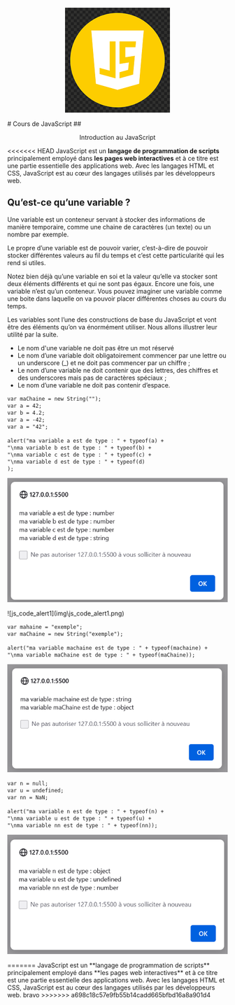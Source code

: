 <p align="center"><img src="img/js_logo.png"></img></p>
# Cours de JavaScript
## <p align="center"> Introduction au JavaScript</p>

<<<<<<< HEAD
JavaScript est un **langage de programmation de scripts** principalement employé dans **les pages web interactives** et à ce titre est une partie essentielle des applications web. Avec les langages HTML et CSS, JavaScript est au cœur des langages utilisés par les développeurs web.

## Qu’est-ce qu’une variable ?

Une variable est un conteneur servant à stocker des informations de manière temporaire, comme une chaine de caractères (un texte) ou un nombre par exemple.

Le propre d’une variable est de pouvoir varier, c’est-à-dire de pouvoir stocker différentes valeurs au fil du temps et c’est cette particularité qui les rend si utiles.

Notez bien déjà qu’une variable en soi et la valeur qu’elle va stocker sont deux éléments différents et qui ne sont pas égaux. Encore une fois, une variable n’est qu’un conteneur. Vous pouvez imaginer une variable comme une boite dans laquelle on va pouvoir placer différentes choses au cours du temps.

Les variables sont l’une des constructions de base du JavaScript et vont être des éléments qu’on va énormément utiliser. Nous allons illustrer leur utilité par la suite.


- Le nom d'une variable ne doit pas être un mot réservé
- Le nom d’une variable doit obligatoirement commencer par une lettre ou un underscore (_) et ne doit pas commencer par un chiffre ;
- Le nom d’une variable ne doit contenir que des lettres, des chiffres et des underscores mais pas de caractères spéciaux ;
- Le nom d’une variable ne doit pas contenir d’espace.

``` 
var maChaine = new String("");
var a = 42;
var b = 4.2;
var a = -42;
var a = "42";

alert("ma variable a est de type : " + typeof(a) +
"\nma variable b est de type : " + typeof(b) +
"\nma variable c est de type : " + typeof(c) +
"\nma variable d est de type : " + typeof(d)
);
```
<p align="center"><img src="img/js_code_alert1.png"></img></p>
![js_code_alert1](img\js_code_alert1.png)

``` 
var mahaine = "exemple";
var maChaine = new String("exemple");

alert("ma variable machaine est de type : " + typeof(machaine) +
"\nma variable maChaine est de type : " + typeof(maChaine));
```

<p align="center"><img src="img/js_code_alert2.png"></img></p>

``` 
var n = null;
var u = undefined;
var nn = NaN;

alert("ma variable n est de type : " + typeof(n) +
"\nma variable u est de type : " + typeof(u) +
"\nma variable nn est de type : " + typeof(nn));
```

<p align="center"><img src="img\js_code_alert3.png"></img></p>
=======
JavaScript est un **langage de programmation de scripts** principalement employé dans **les pages web interactives** et à ce titre est une partie essentielle des applications web. Avec les langages HTML et CSS, JavaScript est au cœur des langages utilisés par les développeurs web.  
bravo
>>>>>>> a698c18c57e9fb55b14cadd665bfbd16a8a901d4
